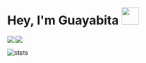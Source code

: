 # Hey, I'm Guayabita <img height="40" src="https://raw.githubusercontent.com/innng/innng/master/assets/kyubey.gif"/>

<img align="left" src="https://lanyard.kyrie25.me/api/807810010225573948?waveColor=8B8BFA&waveSpotifyColor=B48EF7&gradient=7E37F9-B48EF7-E568C4&imgStyle=square"  /> <img align="center" src="https://github-readme-stats.vercel.app/api/top-langs/?username=GuayabitaDev&theme=holi &hide_langs_below=1" />

<p align="left"> <img src="https://komarev.com/ghpvc/?username=GuayabitaDev&label=Profile%20views&color=0e75b6&style=flat" alt="stats" />
